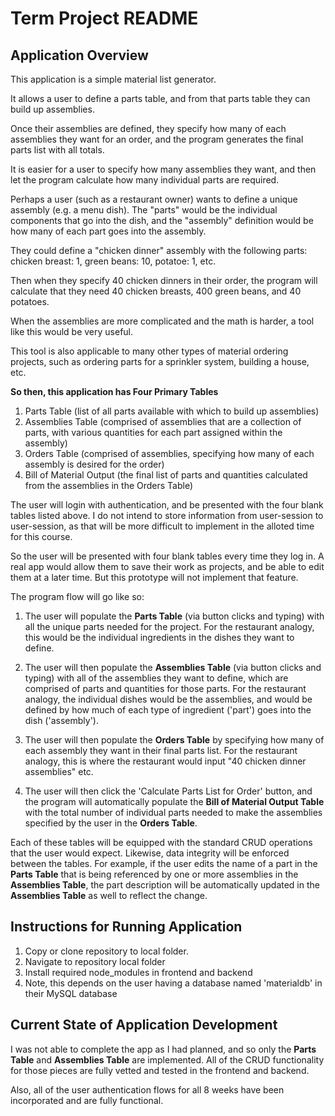 # Term Project README

## Application Overview
This application is a simple material list generator.

It allows a user to define a parts table, and from that parts table they can build up assemblies.

Once their assemblies are defined, they specify how many of each assemblies they want for an order, and the program generates
the final parts list with all totals.

It is easier for a user to specify how many assemblies they want, and then let the program calculate how many individual parts are required. 

Perhaps a user (such as a restaurant owner) wants to define a unique assembly (e.g. a menu dish). The "parts" would be the individual components that go into the dish, and the "assembly" definition would be how many of each part goes into the assembly.

They could define a "chicken dinner" assembly with the following parts: chicken breast: 1, green beans: 10, potatoe: 1, etc.

Then when they specify 40 chicken dinners in their order, the program will calculate that they need 40 chicken breasts, 400 green beans, and 40 potatoes. 

When the assemblies are more complicated and the math is harder, a tool like this would be very useful.

This tool is also applicable to many other types of material ordering projects, such as ordering parts for a sprinkler system, building a house, etc.

**So then, this application has Four Primary Tables**
1. Parts Table (list of all parts available with which to build up assemblies)
2. Assemblies Table (comprised of assemblies that are a collection of parts, with various quantities for each part assigned within the assembly)
3. Orders Table (comprised of assemblies, specifying how many of each assembly is desired for the order)
4. Bill of Material Output (the final list of parts and quantities calculated from the assemblies in the Orders Table)

The user will login with authentication, and be presented with the four blank tables listed above. I do not intend to store information from user-session to user-session, as that will be more difficult to implement in the alloted time for this course.

So the user will be presented with four blank tables every time they log in. A real app would allow them to save their work as projects, and be able to edit them at a later time. But this prototype will not implement that feature.

The program flow will go like so:

1. The user will populate the **Parts Table** (via button clicks and typing) with all the unique parts needed for the project. For the restaurant analogy, this would be the individual ingredients in the dishes they want to define.

2. The user will then populate the **Assemblies Table** (via button clicks and typing) with all of the assemblies they want to define, which are comprised of parts and quantities for those parts. For the restaurant analogy, the individual dishes would be the assemblies, and would be defined by how much of each type of ingredient ('part') goes into the dish ('assembly').

3. The user will then populate the **Orders Table** by specifying how many of each assembly they want in their final parts list. For the restaurant analogy, this is where the restaurant would input "40 chicken dinner assemblies" etc.

4. The user will then click the 'Calculate Parts List for Order' button, and the program will automatically populate the **Bill of Material Output Table** with the total number of individual parts needed to make the assemblies specified by the user in the **Orders Table**. 

Each of these tables will be equipped with the standard CRUD operations that the user would expect. Likewise, data integrity will be enforced between the tables. For example, if the user edits the name of a part in the **Parts Table** that is being referenced by one or more assemblies in the **Assemblies Table**, the part description will be automatically updated in the **Assemblies Table** as well to reflect the change.

## Instructions for Running Application
1. Copy or clone repository to local folder. 
2. Navigate to repository local folder
3. Install required node_modules in frontend and backend
4. Note, this depends on the user having a database named 'materialdb' in their MySQL database

## Current State of Application Development
I was not able to complete the app as I had planned, and so only the **Parts Table** and **Assemblies Table** are implemented. All of the CRUD functionality for those pieces are fully vetted and tested in the frontend and backend. 

Also, all of the user authentication flows for all 8 weeks have been incorporated and are fully functional.
